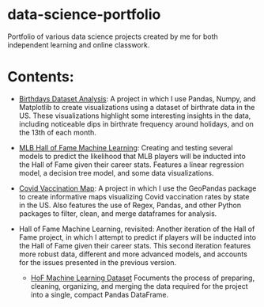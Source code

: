 # data-science-portfolio
Portfolio of various data science projects created by me for both independent learning and online classwork.

# Contents:
* [Birthdays Dataset Analysis](https://github.com/jgkissell/data-science-portfolio/blob/main/Birthdays%20Data%20Vis.ipynb): A project in which I use Pandas, Numpy, and Matplotlib to create visualizations using a dataset of birthrate data in the US. These visualizations highlight some interesting insights in the data, including noticeable dips in birthrate frequency around holidays, and on the 13th of each month.

* [MLB Hall of Fame Machine Learning](https://github.com/jgkissell/data-science-portfolio/blob/main/hof%20machine%20learning.ipynb): Creating and testing several models to predict the likelihood that MLB players will be inducted into the Hall of Fame given their career stats. Features a linear regression model, a decision tree model, and some data visualizations.

* [Covid Vaccination Map](https://github.com/jgkissell/data-science-portfolio/blob/main/US%20covid%20vaccination%20map.ipynb): A project in which I use the GeoPandas package to create informative maps visualizing Covid vaccination rates by state in the US. Also features the use of Regex, Pandas, and other Python packages to filter, clean, and merge dataframes for analysis.

* Hall of Fame Machine Learning, revisited: Another iteration of the Hall of Fame project, in which I attempt to predict if players will be inducted into the Hall of Fame given their career stats. This second iteration features more robust data, different and more advanced models, and accounts for the issues presented in the previous version.
  * [HoF Machine Learning Dataset](https://github.com/jgkissell/data-science-portfolio/blob/main/HOF%20iteration%202%20Dataframe.ipynb) Focuments the process of preparing, cleaning, organizing, and merging the data required for the project into a single, compact Pandas DataFrame. 
